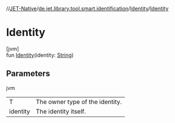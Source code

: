 //[JET-Native](../../../index.md)/[de.jet.library.tool.smart.identification](../index.md)/[Identity](index.md)/[Identity](-identity.md)

# Identity

[jvm]\
fun [Identity](-identity.md)(identity: [String](https://kotlinlang.org/api/latest/jvm/stdlib/kotlin/-string/index.html))

## Parameters

jvm

| | |
|---|---|
| T | The owner type of the identity. |
| identity | The identity itself. |
